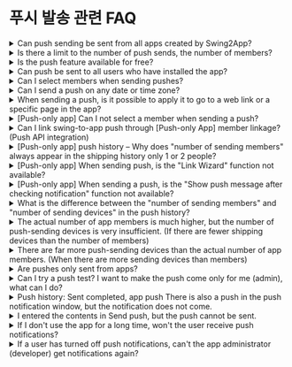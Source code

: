 # 푸시 발송 관련 FAQ

<details>

<summary>Can push sending be sent from all apps created by Swing2App?</summary>

﻿Among the Swing2App prototypes, the web view app created as "webview only" cannot use the push function. All apps other than web view apps - General prototype apps and push-only apps can be push-footed.

</details>

<details>

<summary>Is there a limit to the number of push sends, the number of members?</summary>

Push can be used an unlimited number of times and the number of members.

</details>

<details>

<summary>Is the push feature available for free?</summary>

﻿Yes, the push feature is also available for free and free of charge. You can also send it in the free version of the app, so please use the push function while creating the app.

</details>

<details>

<summary>Can push be sent to all users who have installed the app?</summary>

Yes, pushes will be sent to all users who have installed the app. In a regular prototype app – even to non-registered guests, as long as the app is installed, it will be sent. Since the push app can only be sent in full, it will be sent to all users who have installed the entire app.

</details>

<details>

<summary>Can I select members when sending pushes?</summary>

﻿General prototype apps can be sent by selecting members. You can select any user, or group to send the push. However, the push-only app cannot select members, and can only send all members.

</details>

<details>

<summary>Can I send a push on any date or time zone?</summary>

﻿Yes, you can. It is available with push reservation settings. You can set the shipping date, shipping day, shipping time, repeat cycle, etc.

</details>

<details>

<summary>When sending a push, is it possible to apply it to go to a web link or a specific page in the app?</summary>

Yes, you can. You can select the \[Link Wizard] button from the Send Push menu to choose which page or menu to go to. \*Push-only apps cannot use the link wizard. The app can be applied by directly entering the web link address (URL) in the link registration field.

﻿

</details>

<details>

<summary>[Push-only app] Can I not select a member when sending a push?</summary>

When sending a push from the push app, you cannot select a member, only send the entire service. The push-only app is an app created by applying the website (homepage) link to the app as it is, so there are no members signing up for the app. Therefore, since the app cannot recognize the member, the member cannot be selected, and only the entire shipment is possible. And all are marked as 'guests'.

</details>

<details>

<summary>Can I link swing-to-app push through [Push-only App] member linkage? (Push API integration)</summary>

﻿Yes you can. It can only be provided to paid app users, and if requested, we will send you a push API integration guide. You can set it up and use it yourself. When the member is linked, the registered member in the app operation-member inquiry is linked. In addition, push sending can be sent only to the members who want to send it. If you can't set it yourself, you can ask us to do the work. Development costs are incurred when the work is commissioned. If you need this feature, please contact us by email. We're here to help you with the instructions. \*E-mail Address:help@swing2app.co.kr \*It cannot be provided in the free app, and is only available to paid app users.

﻿

</details>

<details>

<summary>[Push-only app] push history – Why does "number of sending members" always appear in the shipping history only 1 or 2 people?</summary>

The push-only app is an app created by applying the website (homepage) link to the app as it is, so there are no members signing up in the app. Therefore, since the app cannot recognize members, only the customer is identified in the member view, and there is no number of app members itself. Since the push sending history is also not recognized, the number of sending members is automatically set to one. If you appear to be 2 people, if you have registered a test device, you will be added and shown as 2 people. Therefore, for push app users, the number of sending members is meaningless.

</details>

<details>

<summary>[Push-only app] When sending push, is the "Link Wizard" function not available?</summary>

Yes, the push app is an app composed of websites, and there is no menu linked to the app, so you cannot use the link wizard. You can send by entering only the web link address (URL) in the \[Link registration] field. This feature is only available for regular prototyped apps.

</details>

<details>

<summary>[Push-only app] When sending a push, is the "Show push message after checking notification" function not available?</summary>

This feature is also only available in apps built as regular prototypes. It cannot be used in apps created with push-only apps.

</details>

<details>

<summary>What is the difference between the "number of sending members" and "number of sending devices" in the push history?</summary>

\-Number of members sent: The number of members whose push was sent **\*The number of members who have signed up for membership, and guests are not counted.** **\*Push app has no members, so it cannot be counted as 1 or 2 -Number of sending devices**: The actual number of messages sent to mobile phone devices \*You can check how many users the push was actually sent to. Therefore, you can check how many people the push was sent to by the number of sending devices.

</details>

<details>

<summary>The actual number of app members is much higher, but the number of push-sending devices is very insufficient. (If there are fewer shipping devices than the number of members)</summary>

In this case, it's because **app users have not been able to receive push notifications.** If you disable receiving push notifications, the pushes sent to your phone will be counted less than the number of members. If you install the app but turn off push notifications, the actual tally sent will be small. And there may be cases where you deleted the app, and there may be cases where the push is not sent because the app has not been used for a long time.

</details>

<details>

<summary>There are far more push-sending devices than the actual number of app members. (When there are more sending devices than members)</summary>

In this case, it is **because there are more customers who have not signed up than members who have signed up for the app.** In other words, in the Swing to App, customers who have not registered as members are not counted as members, and customers are counted as one person unconditionally. If 1,000 people use the actual app / 500 people sign up, the number of members sent to 501 is counted. (Guests are counted as 1 member) Therefore, if there are more pushes sent to mobile phones than the number of members, it is because there are more customers using the app than registered users. **In particular, those who have created the app with the push version are displayed as 1 or 2 members. The number of sending devices can be checked by the push count sent to the actual mobile phone.**

</details>

<details>

<summary>Are pushes only sent from apps?</summary>

Yes, the push is only sent when the app is installed on your phone. \*Virtual machine, app will not be sent in preview state. Therefore, install or download the created app on your phone and proceed with the push send. Send a push while the app is closed. (Available on Android phones, iPhone can only be checked if released on the App Store)

</details>

<details>

<summary>Can I try a push test? I want to make the push come only for me (admin), what can I do?</summary>

**1.How to test a general prototype app push**

Please sign up in the app first. You can change the level of a member to an administrator, or you don't have to change it. (Regardless of push sending) Send push – Select the recipient in the default settings. Select and add the username you want to test to send pushes only to specific selected members. You can also upgrade this feature a bit further and later select specific groups to send pushes.

**2.How to test push-only app push**

The push-only app can be sent out from the test device registration management. Please refer to the manual below. \[Manage push devices – check test push delivery]\


</details>

<details>

<summary>Push history: Sent completed, app push There is also a push in the push notification window, but the notification does not come.</summary>

Push must be sent while the app is closed so that you can check it as a notification. If you send a push while the app is running, it will be displayed in the form of a pop-up window. Also, make sure that the actual app is installed on your phone. (Preview, Virtual Machine X) Therefore, **in order to receive push notifications through normal root, please send them while the app is closed.**

</details>

<details>

<summary>I entered the contents in Send push, but the push cannot be sent.</summary>

Make sure you don't use emojis in the subject line and message fields. If you put a mobile emoticon used on your phone, the message is not recognized and the push cannot be sent. Only symbols (special characters) used on a PC can be entered. Therefore, please be careful with the use of emoticons.

</details>

<details>

<summary>If I don't use the app for a long time, won't the user receive push notifications?</summary>

Yes, if you do not use the app for a long time, the app activation status may change → to inactive, and push notifications may not be sent. The reference time is different for each platform and device. The period varies from at least 7 days of inactivity to \~ a month. Simply launch the app again and future push notifications will be sent normally.

</details>

<details>

<summary>If a user has turned off push notifications, can't the app administrator (developer) get notifications again?</summary>

Yes, this part is not something that developers can enforce. Whether to use a feature or not is up to the app user, so developers cannot force it to be used.

</details>
